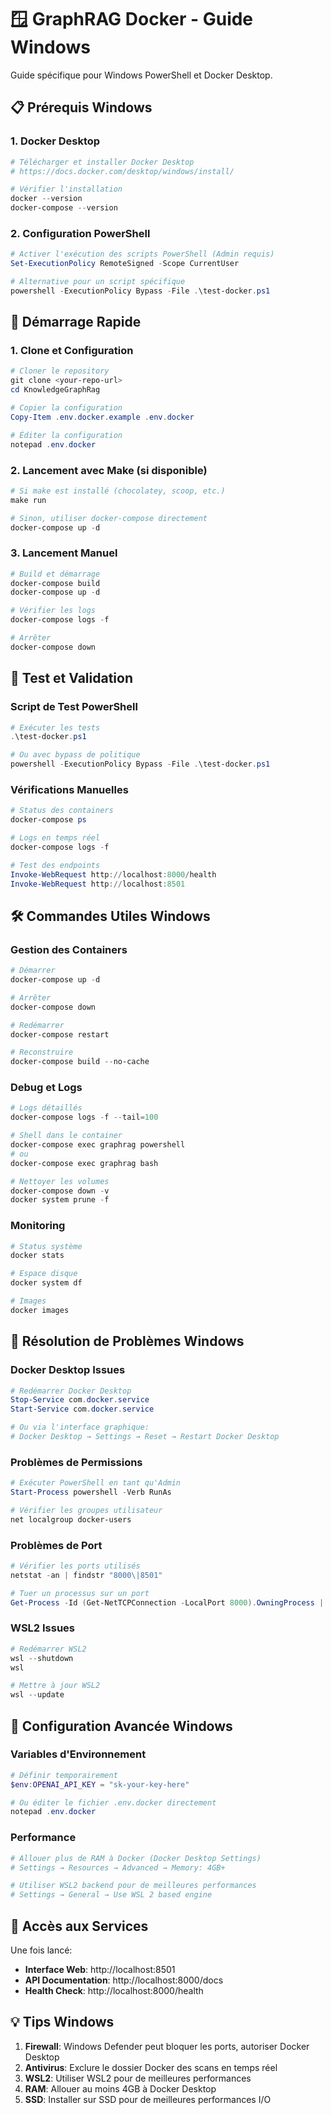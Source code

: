 # 🪟 GraphRAG Docker - Guide Windows

Guide spécifique pour Windows PowerShell et Docker Desktop.

## 📋 Prérequis Windows

### 1. Docker Desktop
```powershell
# Télécharger et installer Docker Desktop
# https://docs.docker.com/desktop/windows/install/

# Vérifier l'installation
docker --version
docker-compose --version
```

### 2. Configuration PowerShell
```powershell
# Activer l'exécution des scripts PowerShell (Admin requis)
Set-ExecutionPolicy RemoteSigned -Scope CurrentUser

# Alternative pour un script spécifique
powershell -ExecutionPolicy Bypass -File .\test-docker.ps1
```

## 🚀 Démarrage Rapide

### 1. Clone et Configuration
```powershell
# Cloner le repository
git clone <your-repo-url>
cd KnowledgeGraphRag

# Copier la configuration
Copy-Item .env.docker.example .env.docker

# Éditer la configuration
notepad .env.docker
```

### 2. Lancement avec Make (si disponible)
```powershell
# Si make est installé (chocolatey, scoop, etc.)
make run

# Sinon, utiliser docker-compose directement
docker-compose up -d
```

### 3. Lancement Manuel
```powershell
# Build et démarrage
docker-compose build
docker-compose up -d

# Vérifier les logs
docker-compose logs -f

# Arrêter
docker-compose down
```

## 🧪 Test et Validation

### Script de Test PowerShell
```powershell
# Exécuter les tests
.\test-docker.ps1

# Ou avec bypass de politique
powershell -ExecutionPolicy Bypass -File .\test-docker.ps1
```

### Vérifications Manuelles
```powershell
# Status des containers
docker-compose ps

# Logs en temps réel
docker-compose logs -f

# Test des endpoints
Invoke-WebRequest http://localhost:8000/health
Invoke-WebRequest http://localhost:8501
```

## 🛠 Commandes Utiles Windows

### Gestion des Containers
```powershell
# Démarrer
docker-compose up -d

# Arrêter
docker-compose down

# Redémarrer
docker-compose restart

# Reconstruire
docker-compose build --no-cache
```

### Debug et Logs
```powershell
# Logs détaillés
docker-compose logs -f --tail=100

# Shell dans le container
docker-compose exec graphrag powershell
# ou
docker-compose exec graphrag bash

# Nettoyer les volumes
docker-compose down -v
docker system prune -f
```

### Monitoring
```powershell
# Status système
docker stats

# Espace disque
docker system df

# Images
docker images
```

## 🚨 Résolution de Problèmes Windows

### Docker Desktop Issues
```powershell
# Redémarrer Docker Desktop
Stop-Service com.docker.service
Start-Service com.docker.service

# Ou via l'interface graphique:
# Docker Desktop → Settings → Reset → Restart Docker Desktop
```

### Problèmes de Permissions
```powershell
# Exécuter PowerShell en tant qu'Admin
Start-Process powershell -Verb RunAs

# Vérifier les groupes utilisateur
net localgroup docker-users
```

### Problèmes de Port
```powershell
# Vérifier les ports utilisés
netstat -an | findstr "8000\|8501"

# Tuer un processus sur un port
Get-Process -Id (Get-NetTCPConnection -LocalPort 8000).OwningProcess | Stop-Process -Force
```

### WSL2 Issues
```powershell
# Redémarrer WSL2
wsl --shutdown
wsl

# Mettre à jour WSL2
wsl --update
```

## 🔧 Configuration Avancée Windows

### Variables d'Environnement
```powershell
# Définir temporairement
$env:OPENAI_API_KEY = "sk-your-key-here"

# Ou éditer le fichier .env.docker directement
notepad .env.docker
```

### Performance
```powershell
# Allouer plus de RAM à Docker (Docker Desktop Settings)
# Settings → Resources → Advanced → Memory: 4GB+

# Utiliser WSL2 backend pour de meilleures performances
# Settings → General → Use WSL 2 based engine
```

## 📱 Accès aux Services

Une fois lancé:

- **Interface Web**: http://localhost:8501
- **API Documentation**: http://localhost:8000/docs
- **Health Check**: http://localhost:8000/health

## 💡 Tips Windows

1. **Firewall**: Windows Defender peut bloquer les ports, autoriser Docker Desktop
2. **Antivirus**: Exclure le dossier Docker des scans en temps réel
3. **WSL2**: Utiliser WSL2 pour de meilleures performances
4. **RAM**: Allouer au moins 4GB à Docker Desktop
5. **SSD**: Installer sur SSD pour de meilleures performances I/O